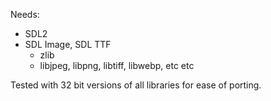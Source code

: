 Needs:
- SDL2
- SDL Image, SDL TTF
    - zlib
    - libjpeg, libpng, libtiff, libwebp, etc etc
  

Tested with 32 bit versions of all libraries for ease of porting.
